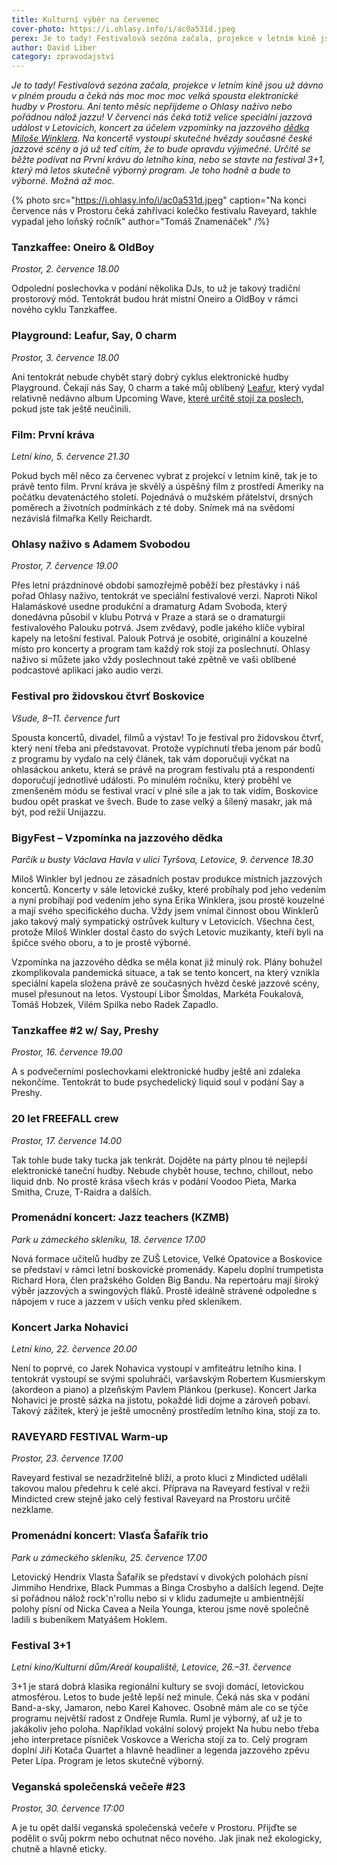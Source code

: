 ```yaml
---
title: Kulturní výběr na červenec
cover-photo: https://i.ohlasy.info/i/ac0a531d.jpeg
perex: Je to tady! Festivalová sezóna začala, projekce v letním kině jsou už dávno v plném proudu a čeká nás moc moc moc velká spousta elektronické hudby v Prostoru. Ani tento měsíc nepřijdeme o Ohlasy naživo nebo pořádnou nálož jazzu! Je toho hodně a bude to výborné. Možná až moc.
author: David Liber
category: zpravodajství
---
```


*Je to tady! Festivalová sezóna začala, projekce v letním kině jsou už dávno v plném proudu a čeká nás moc moc moc velká spousta elektronické hudby v Prostoru. Ani tento měsíc nepřijdeme o Ohlasy naživo nebo pořádnou nálož jazzu! V červenci nás čeká totiž velice speciální jazzová událost v Letovicích, koncert za účelem vzpomínky na jazzového [dědka Miloše Winklera](https://ohlasy.info/clanky/2020/04/vzpominka-winkler.html). Na koncertě vystoupí skutečné hvězdy současné české jazzové scény a já už teď cítím, že to bude opravdu výjimečné. Určitě se běžte podívat na První krávu do letního kina, nebo se stavte na festival 3+1, který má letos skutečně výborný program. Je toho hodně a bude to výborné. Možná až moc.*

{% photo src="https://i.ohlasy.info/i/ac0a531d.jpeg" caption="Na konci července nás v Prostoru čeká zahřívací kolečko festivalu Raveyard, takhle vypadal jeho loňský ročník" author="Tomáš Znamenáček" /%}

### Tanzkaffee: Oneiro & OldBoy

*Prostor, 2. července 18.00*

Odpolední poslechovka v podání několika DJs, to už je takový tradiční prostorový mód. Tentokrát budou hrát místní Oneiro a OldBoy v rámci nového cyklu Tanzkaffee.

### Playground: Leafur, Say, 0 charm

*Prostor, 3. července 18.00*

Ani tentokrát nebude chybět starý dobrý cyklus elektronické hudby Playground. Čekají nás Say, 0 charm a také můj oblíbený [Leafur](https://ohlasy.info/clanky/2021/02/rozhovor-leafur.html), který vydal relativně nedávno album Upcoming Wave, [které určitě stojí za poslech](https://leafur.bandcamp.com/album/upcoming-wave), pokud jste tak ještě neučinili.

### Film: První kráva

*Letní kino, 5. července 21.30*

Pokud bych měl něco za červenec vybrat z projekcí v letním kině, tak je to právě tento film. První kráva je skvělý a úspěšný film z prostředí Ameriky na počátku devatenáctého století. Pojednává o mužském přátelství, drsných poměrech a životních podmínkách z té doby. Snímek má na svědomí nezávislá filmařka Kelly Reichardt.

### Ohlasy naživo s Adamem Svobodou

*Prostor, 7. července 19.00*

Přes letní prázdninové období samozřejmě poběží bez přestávky i náš pořad Ohlasy naživo, tentokrát ve speciální festivalové verzi. Naproti Nikol Halamáskové usedne produkční a dramaturg Adam Svoboda, který donedávna působil v klubu Potrvá v Praze a stará se o dramaturgii festivalového Palouku potrvá. Jsem zvědavý, podle jakého klíče vybíral kapely na letošní festival. Palouk Potrvá je osobité, originální a kouzelné místo pro koncerty a program tam každý rok stojí za poslechnutí. Ohlasy naživo si můžete jako vždy poslechnout také zpětně ve vaši oblíbené podcastové aplikaci jako audio verzi. 

### Festival pro židovskou čtvrť Boskovice

*Všude, 8–11. července furt*

Spousta koncertů, divadel, filmů a výstav! To je festival pro židovskou čtvrť, který není třeba ani představovat. Protože vypíchnutí třeba jenom pár bodů z programu by vydalo na celý článek, tak vám doporučuji vyčkat na ohlasáckou anketu, která se právě na program festivalu ptá a respondenti doporučují jednotlivé události. Po minulém ročníku, který proběhl ve zmenšeném módu se festival vrací v plné síle a jak to tak vidím, Boskovice budou opět praskat ve švech. Bude to zase velký a šílený masakr, jak má být, pod režií Unijazzu.

### BigyFest – Vzpomínka na jazzového dědka

*Parčík u busty Václava Havla v ulici Tyršova, Letovice, 9. července 18.30*

Miloš Winkler byl jednou ze zásadních postav produkce místních jazzových koncertů. Koncerty v sále letovické zušky, které probíhaly pod jeho vedením a nyní probíhají pod vedením jeho syna Erika Winklera, jsou prostě kouzelné a mají svého specifického ducha. Vždy jsem vnímal činnost obou Winklerů jako takový malý sympatický ostrůvek kultury v Letovicích. Všechna čest, protože Miloš Winkler dostal často do svých Letovic muzikanty, kteří byli na špičce svého oboru, a to je prostě výborné.

Vzpomínka na jazzového dědka se měla konat již minulý rok. Plány bohužel zkomplikovala pandemická situace, a tak se tento koncert, na který vznikla speciální kapela složena právě ze současných hvězd české jazzové scény, musel přesunout na letos. Vystoupí Libor Šmoldas, Markéta Foukalová, Tomáš Hobzek, Vilém Spilka nebo Radek Zapadlo. 

### Tanzkaffee #2 w/ Say, Preshy

*Prostor, 16. července 19.00*

A s podvečerními poslechovkami elektronické hudby ještě ani zdaleka nekončíme. Tentokrát to bude psychedelický liquid soul v podání Say a Preshy. 

### 20 let FREEFALL crew

*Prostor, 17. července 14.00*

Tak tohle bude taky tucka jak tenkrát. Dojděte na párty plnou té nejlepší elektronické taneční hudby. Nebude chybět house, techno, chillout, nebo liquid dnb. No prostě krása všech krás v podání Voodoo Pieta, Marka Smitha, Cruze, T-Raidra a dalších.

### Promenádní koncert: Jazz teachers (KZMB)

*Park u zámeckého skleníku, 18. července 17.00*

Nová formace učitelů hudby ze ZUŠ Letovice, Velké Opatovice a Boskovice se představí v rámci letní boskovické promenády. Kapelu doplní trumpetista Richard Hora, člen pražského Golden Big Bandu. Na repertoáru mají široký výběr jazzových a swingových fláků. Prostě ideálně strávené odpoledne s nápojem v ruce a jazzem v uších venku před skleníkem.

### Koncert Jarka Nohavici

*Letní kino, 22. července 20.00*

Není to poprvé, co Jarek Nohavica vystoupí v amfiteátru letního kina. I tentokrát vystoupí se svými spoluhráči, varšavským Robertem Kusmierskym (akordeon a piano) a plzeňským Pavlem Plánkou (perkuse). Koncert Jarka Nohavici je prostě sázka na jistotu, pokaždé lidi dojme a zároveň pobaví. Takový zážitek, který je ještě umocněný prostředím letního kina, stojí za to.

### RAVEYARD FESTIVAL Warm-up

*Prostor, 23. července 17.00*

Raveyard festival se nezadržitelně blíží, a proto kluci z Mindicted udělali takovou malou předehru k celé akci. Příprava na Raveyard festival v režii Mindicted crew stejně jako celý festival Raveyard na Prostoru určitě nezklame.

### Promenádní koncert: Vlasťa Šafařík trio

*Park u zámeckého skleníku, 25. července 17.00*

Letovický Hendrix Vlasta Šafařík se představí v divokých polohách písní Jimmiho Hendrixe, Black Pummas a Binga Crosbyho a dalších legend. Dejte si pořádnou nálož rock'n'rollu nebo si v klidu zadumejte u ambientnější polohy písní od Nicka Cavea a Neila Younga, kterou jsme nově společně ladili s bubeníkem Matyášem Hoklem.

### Festival 3+1 

*Letní kino/Kulturní dům/Areál koupaliště, Letovice, 26.–31. července*

3+1 je stará dobrá klasika regionální kultury se svoji domácí, letovickou atmosférou. Letos to bude ještě lepší než minule. Čeká nás ska v podání Band-a-sky, Jamaron, nebo Karel Kahovec. Osobně mám ale co se týče programu největší radost z Ondřeje Rumla. Ruml je výborný, ať už je to jakákoliv jeho poloha. Například vokální solový projekt Na hubu nebo třeba jeho interpretace písniček Voskovce a Wericha stojí za to. Celý program doplní Jiří Kotača Quartet a hlavně headliner a legenda jazzového zpěvu Peter Lípa. Program je letos skutečně výborný.

### Veganská společenská večeře #23

*Prostor, 30. července 17:00*

A je tu opět další veganská společenská večeře v Prostoru. Přijďte se podělit o svůj pokrm nebo ochutnat něco nového. Jak jinak než ekologicky, chutně a hlavně eticky.
